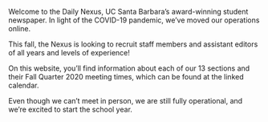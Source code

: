 Welcome to the Daily Nexus, UC Santa Barbara’s award-winning student newspaper. In light of the COVID-19 pandemic, we’ve moved our operations online. 

This fall, the Nexus is looking to recruit staff members and assistant editors of all years and levels of experience!

On this website, you’ll find information about each of our 13 sections and their Fall Quarter 2020 meeting times, which can be found at the linked calendar.

Even though we can’t meet in person, we are still fully operational, and we’re excited to start the school year.